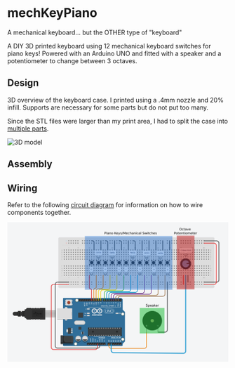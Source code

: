 # mechKeyPiano
A mechanical keyboard... but the OTHER type of "keyboard"

A DIY 3D printed keyboard using 12 mechanical keyboard switches for piano keys! Powered with an Arduino UNO and fitted with a speaker and a potentiometer to change between 3 octaves.

## Design
3D overview of the keyboard case. I printed using a .4mm nozzle and 20% infill. Supports are necessary for some parts but do not put too many.

Since the STL files were larger than my print area, I had to split the case into [multiple parts](CAD%20Files/Split%20CAD).

![3D model](https://user-images.githubusercontent.com/41922343/181350452-c32a6fe4-fa29-4e20-bc20-b5e02175b783.gif)

## Assembly

## Wiring
Refer to the following [circuit diagram](Assets/Circuit%20Diagram.png) for information on how to wire components together.

![Circuit Diagram](Assets/Circuit%20Diagram.png)

